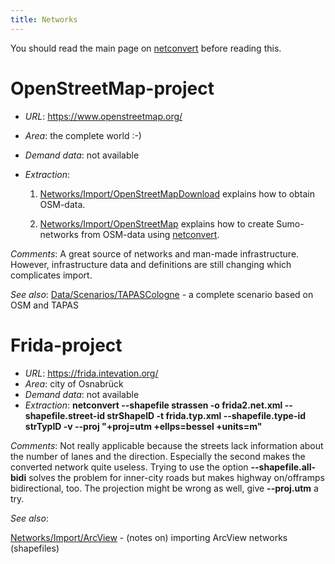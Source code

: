 ```yaml
---
title: Networks
---
```


You should read the main page on [netconvert](../netconvert.md)
before reading this.

# OpenStreetMap-project

- *URL*: <https://www.openstreetmap.org/>
- *Area*: the complete world :-)
- *Demand data*: not available
- *Extraction*:

    1. [Networks/Import/OpenStreetMapDownload](../Networks/Import/OpenStreetMapDownload.md)
        explains how to obtain OSM-data.

    2. [Networks/Import/OpenStreetMap](../Networks/Import/OpenStreetMap.md)
        explains how to create Sumo-networks from OSM-data using
        [netconvert](../netconvert.md).

*Comments*: A great source of networks and man-made infrastructure.
However, infrastructure data and definitions are still changing
which complicates import.

*See also*:
[Data/Scenarios/TAPASCologne](../Data/Scenarios/TAPASCologne.md) - a complete scenario based on OSM and TAPAS

# Frida-project

- *URL*: <https://frida.intevation.org/>
- *Area*: city of Osnabrück
- *Demand data*: not available
- *Extraction*: **netconvert --shapefile strassen -o frida2.net.xml
--shapefile.street-id strShapeID -t frida.typ.xml
--shapefile.type-id strTypID -v --proj "+proj=utm +ellps=bessel
+units=m"**

*Comments*: Not really applicable because the streets lack
information about the number of lanes and the direction. Especially
the second makes the converted network quite useless. Trying to use
the option **--shapefile.all-bidi** solves the problem for
inner-city roads but makes highway on/offramps bidirectional, too.
The projection might be wrong as well, give **--proj.utm** a try.

*See also*:

[Networks/Import/ArcView](../Networks/Import/ArcView.md) -
(notes on) importing ArcView networks (shapefiles)
